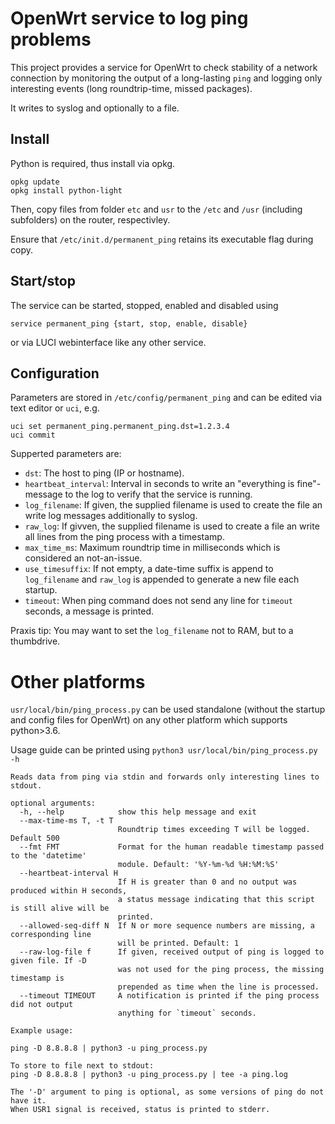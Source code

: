 # OpenWrt service to log ping problems

This project provides a service for OpenWrt to check stability of a network
connection by monitoring the output of a long-lasting `ping` and logging only
interesting events (long roundtrip-time, missed packages).

It writes to syslog and optionally to a file.

## Install
Python is required, thus install via opkg.
```
opkg update
opkg install python-light
```

Then, copy files from folder `etc` and `usr` to the `/etc` and `/usr` (including subfolders) on the router, respectivley.

Ensure that `/etc/init.d/permanent_ping` retains its executable flag during copy.

## Start/stop
The service can be started, stopped, enabled and disabled using
```
service permanent_ping {start, stop, enable, disable}
```
or via LUCI webinterface like any other service.

## Configuration
Parameters are stored in `/etc/config/permanent_ping` and can be edited via text editor or `uci`, e.g.
```
uci set permanent_ping.permanent_ping.dst=1.2.3.4
uci commit
```

Supperted parameters are:
* `dst`: The host to ping (IP or hostname).
* `heartbeat_interval`: Interval in seconds to write an "everything is fine"-message to the log to verify that the service is running.
* `log_filename`: If given, the supplied filename is used to create the file an write log messages additionally to syslog.
* `raw_log`: If givven, the supplied filename is used to create a file an write all lines from the ping process with a timestamp.
* `max_time_ms`: Maximum roundtrip time in milliseconds which is considered an not-an-issue.
* `use_timesuffix`: If not empty, a date-time suffix is append to `log_filename` and `raw_log` is appended to generate a new file each startup.
* `timeout`: When ping command does not send any line for `timeout` seconds, a message is printed.

Praxis tip: You may want to set the `log_filename` not to RAM, but to a thumbdrive.

# Other platforms
`usr/local/bin/ping_process.py` can be used standalone (without the startup and config files for OpenWrt) on any other platform which supports python>3.6.

Usage guide can be printed using `python3 usr/local/bin/ping_process.py -h`
```
Reads data from ping via stdin and forwards only interesting lines to stdout.

optional arguments:
  -h, --help            show this help message and exit
  --max-time-ms T, -t T
                        Roundtrip times exceeding T will be logged. Default 500
  --fmt FMT             Format for the human readable timestamp passed to the 'datetime'
                        module. Default: '%Y-%m-%d %H:%M:%S'
  --heartbeat-interval H
                        If H is greater than 0 and no output was produced within H seconds,
                        a status message indicating that this script is still alive will be
                        printed.
  --allowed-seq-diff N  If N or more sequence numbers are missing, a corresponding line
                        will be printed. Default: 1
  --raw-log-file f      If given, received output of ping is logged to given file. If -D
                        was not used for the ping process, the missing timestamp is
                        prepended as time when the line is processed.
  --timeout TIMEOUT     A notification is printed if the ping process did not output
                        anything for `timeout` seconds.

Example usage: 

ping -D 8.8.8.8 | python3 -u ping_process.py

To store to file next to stdout:
ping -D 8.8.8.8 | python3 -u ping_process.py | tee -a ping.log

The '-D' argument to ping is optional, as some versions of ping do not have it.
When USR1 signal is received, status is printed to stderr.
```

